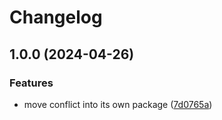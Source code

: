 # Changelog

## 1.0.0 (2024-04-26)


### Features

* move conflict into its own package ([7d0765a](https://github.com/Financial-Times/dotcom-tool-kit/commit/7d0765ac8268ad60602055c7ac0c7750fa31c7f9))
